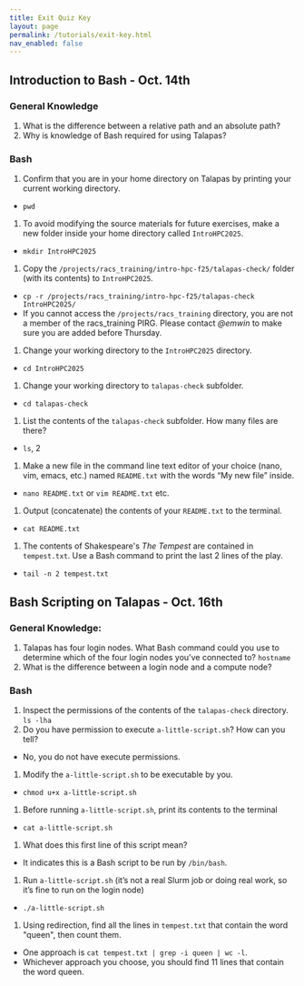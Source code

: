```yaml
---
title: Exit Quiz Key
layout: page
permalink: /tutorials/exit-key.html
nav_enabled: false
---
```


## Introduction to Bash - Oct. 14th

### General Knowledge
1. What is the difference between a relative path and an absolute path?
1. Why is knowledge of Bash required for using Talapas?

### Bash
1. Confirm that you are in your home directory on Talapas by printing your current working directory.
- `pwd`
1. To avoid modifying the source materials for future exercises, make a new folder inside your home directory called `IntroHPC2025`.
- `mkdir IntroHPC2025`
1. Copy the `/projects/racs_training/intro-hpc-f25/talapas-check/` folder (with its contents) to `IntroHPC2025`.
- `cp -r /projects/racs_training/intro-hpc-f25/talapas-check IntroHPC2025/`
- If you cannot access the `/projects/racs_training` directory, you are not a member of the racs_training PIRG. Please
    contact *@emwin* to make sure you are added before Thursday.
1. Change your working directory to the `IntroHPC2025` directory.  
- `cd IntroHPC2025`
1. Change your working directory to `talapas-check` subfolder.
- `cd talapas-check`    
1. List the contents of the `talapas-check` subfolder. How many files are there?
- `ls`, 2
1. Make a new file in the command line text editor of your choice (nano, vim, emacs, etc.) named `README.txt` with the words “My new file” inside.   
- `nano README.txt` or `vim README.txt` etc.
1. Output (concatenate) the contents of your `README.txt` to the terminal.
- `cat README.txt`
1. The contents of Shakespeare's *The Tempest* are contained in `tempest.txt`. Use a Bash command to print the last
2 lines of the play.     
- `tail -n 2 tempest.txt`

## Bash Scripting on Talapas - Oct. 16th

### General Knowledge:
1. Talapas has four login nodes. What Bash command could you use to determine which of the four login nodes you've connected to?
`hostname`
1. What is the difference between a login node and a compute node?

### Bash
1. Inspect the permissions of the contents of the `talapas-check` directory.
`ls -lha`  
1. Do you have permission to execute `a-little-script.sh`? How can you tell?   
- No, you do not have execute permissions.
1. Modify the `a-little-script.sh` to be executable by you.
- `chmod u+x a-little-script.sh`
1. Before running `a-little-script.sh`, print its contents to the terminal   
- `cat a-little-script.sh`
1. What does this first line of this script mean?   
- It indicates this is a Bash script to be run by `/bin/bash`.
1. Run `a-little-script.sh` (it’s not a real Slurm job or doing real work, so it’s fine to run on the login node) 
- `./a-little-script.sh`
1. Using redirection, find all the lines in `tempest.txt` that contain the word "queen", then count them. 
- One approach is `cat tempest.txt | grep -i queen | wc -l`.
- Whichever approach you choose, you should find 11 lines that contain the word queen.